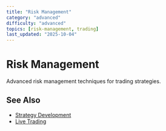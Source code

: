 ```yaml
---
title: "Risk Management"
category: "advanced"
difficulty: "advanced"
topics: [risk-management, trading]
last_updated: "2025-10-04"
---
```


# Risk Management

Advanced risk management techniques for trading strategies.

## See Also
- [Strategy Development](../guides/../guides/strategy-development.md)
- [Live Trading](#live-trading)

